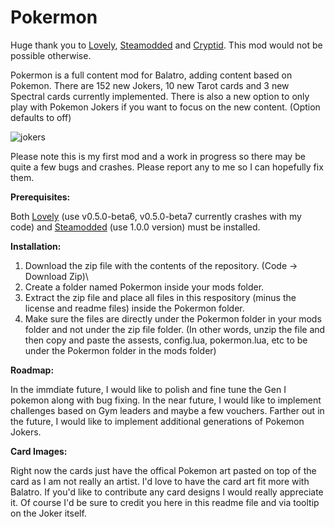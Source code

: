 # Pokermon
Huge thank you to [Lovely](https://github.com/ethangreen-dev/lovely-injector), [Steamodded](https://github.com/Steamopollys/Steamodded) and [Cryptid](https://github.com/MathIsFun0/Cryptid).
This mod would not be possible otherwise. 

Pokermon is a full content mod for Balatro, adding content based on Pokemon. There are 152 new Jokers, 10 new Tarot cards and 3 new Spectral cards currently implemented.
There is also a new option to only play with Pokemon Jokers if you want to focus on the new content. (Option defaults to off)

![jokers](https://github.com/user-attachments/assets/ddbadac0-deeb-439d-9dcb-5f8e7696de39)

Please note this is my first mod and a work in progress so there may be quite a few bugs and crashes. Please report any to me so I can hopefully fix them.

**Prerequisites:**

Both [Lovely](https://github.com/ethangreen-dev/lovely-injector) (use v0.5.0-beta6, v0.5.0-beta7 currently crashes with my code) and [Steamodded](https://github.com/Steamopollys/Steamodded) (use 1.0.0 version) must be installed.

**Installation:**

1. Download the zip file with the contents of the repository. (Code -> Download Zip)\
2. Create a folder named Pokermon inside your mods folder.
3. Extract the zip file and place all files in this respository (minus the license and readme files) inside the Pokermon folder.
4. Make sure the files are directly under the Pokermon folder in your mods folder and not under the zip file folder.
   (In other words, unzip the file and then copy and paste the assests, config.lua, pokermon.lua, etc to be under the Pokermon folder in the mods folder) 

**Roadmap:**

In the immdiate future, I would like to polish and fine tune the Gen I pokemon along with bug fixing. 
In the near future, I would like to implement challenges based on Gym leaders and maybe a few vouchers. 
Farther out in the future, I would like to implement additional generations of Pokemon Jokers.

**Card Images:**

Right now the cards just have the offical Pokemon art pasted on top of the card as I am not really an artist. I'd love to have the card art fit more with Balatro. 
If you'd like to contribute any card designs I would really appreciate it. Of course I'd be sure to credit you here in this readme file and via tooltip on the Joker itself.
